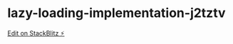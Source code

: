# lazy-loading-implementation-j2tztv

[Edit on StackBlitz ⚡️](https://stackblitz.com/edit/lazy-loading-implementation-j2tztv)